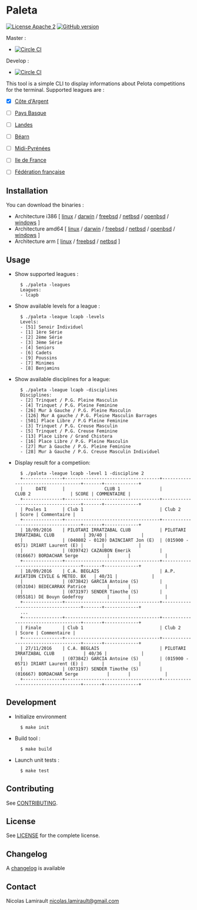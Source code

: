 # Paleta

[![License Apache 2][badge-license]](LICENSE)
[![GitHub version](https://badge.fury.io/gh/pilotariak%2Fpaleta.svg)](https://badge.fury.io/gh/pilotariak%2Fpaleta)

Master :
* [![Circle CI](https://circleci.com/gh/pilotariak/paleta/tree/master.svg?style=svg)](https://circleci.com/gh/pilotariak/paleta/tree/master)

Develop :
* [![Circle CI](https://circleci.com/gh/pilotariak/paleta/tree/develop.svg?style=svg)](https://circleci.com/gh/pilotariak/paleta/tree/develop)

This tool is a simple CLI to display informations about Pelota competitions for the terminal.
Supported leagues are :

* [x] [Côte d'Argent](http://www.lcapb.net/)
* [ ] [Pays Basque](http://www.comite-pelote-basque.eus/fr/)
* [ ] [Landes](http://www.llpb.fr/)
* [ ] [Béarn](http://liguebearnpelote.fr/)
* [ ] [Midi-Pyrénées](http://www.lmppb.fr/)
* [ ] [Ile de France](http://www.lidfpb.fr/)

* [ ] [Fédération française](http://www.ffpb.net/)

## Installation

You can download the binaries :

* Architecture i386 [ [linux](https://bintray.com/artifact/download/pilotariak/oss/paleta-0.8.0_linux_386) / [darwin](https://bintray.com/artifact/download/pilotariak/oss/paleta-0.8.0_darwin_386) / [freebsd](https://bintray.com/artifact/download/pilotariak/oss/paleta-0.8.0_freebsd_386) / [netbsd](https://bintray.com/artifact/download/pilotariak/oss/paleta-0.8.0_netbsd_386) / [openbsd](https://bintray.com/artifact/download/pilotariak/oss/paleta-0.8.0_openbsd_386) / [windows](https://bintray.com/artifact/download/pilotariak/oss/paleta-0.8.0_windows_386.exe) ]
* Architecture amd64 [ [linux](https://bintray.com/artifact/download/pilotariak/oss/paleta-0.8.0_linux_amd64) / [darwin](https://bintray.com/artifact/download/pilotariak/oss/paleta-0.8.0_darwin_amd64) / [freebsd](https://bintray.com/artifact/download/pilotariak/oss/paleta-0.8.0_freebsd_amd64) / [netbsd](https://bintray.com/artifact/download/pilotariak/oss/paleta-0.8.0_netbsd_amd64) / [openbsd](https://bintray.com/artifact/download/pilotariak/oss/paleta-0.8.0_openbsd_amd64) / [windows](https://bintray.com/artifact/download/pilotariak/oss/paleta-0.8.0_windows_amd64.exe) ]
* Architecture arm [ [linux](https://bintray.com/artifact/download/pilotariak/oss/paleta-0.8.0_linux_arm) / [freebsd](https://bintray.com/artifact/download/pilotariak/oss/paleta-0.8.0_freebsd_arm) / [netbsd](https://bintray.com/artifact/download/pilotariak/oss/paleta-0.8.0_netbsd_arm) ]


## Usage

* Show supported leagues :

        $ ./paleta -leagues
        Leagues:
        - lcapb

* Show available levels for a league :

        $ ./paleta -league lcapb -levels
        Levels:
        - [51] Senoir Individuel
        - [1] 1ère Série
        - [2] 2ème Série
        - [3] 3ème Série
        - [4] Seniors
        - [6] Cadets
        - [9] Poussins
        - [7] Minimes
        - [8] Benjamins

* Show available disciplines for a league:

        $ ./paleta -league lcapb -disciplines
        Disciplines:
        - [2] Trinquet / P.G. Pleine Masculin
        - [4] Trinquet / P.G. Pleine Feminine
        - [26] Mur à Gauche / P.G. Pleine Masculin
        - [126] Mur A gauche / P.G. Pleine Masculin Barrages
        - [501] Place Libre / P.G Pleine Feminine
        - [3] Trinquet / P.G. Creuse Masculin
        - [5] Trinquet / P.G. Creuse Feminine
        - [13] Place Libre / Grand Chistera
        - [16] Place Libre / P.G. Pleine Masculin
        - [27] Mur à Gauche / P.G. Pleine Feminine
        - [28] Mur à Gauche / P.G. Creuse Masculin Individuel

* Display result for a competiion:

        $ ./paleta -league lcapb -level 1 -discipline 2
        +---------------+------------------------------------+------------------------------------+-------+-------------+
        |     DATE      |               CLUB 1               |               CLUB 2               | SCORE | COMMENTAIRE |
        +---------------+------------------------------------+------------------------------------+-------+-------------+
        | Poules 1      | Club 1                             | Club 2                             | Score | Commentaire |
        +---------------+------------------------------------+------------------------------------+-------+-------------+
        | 18/09/2016    | PILOTARI IRRATZABAL CLUB           | PILOTARI IRRATZABAL CLUB           | 39/40 |             |
        |               | (040802 - 0120) DAINCIART Jon (E)  | (015900 - 0571) IRIART Laurent (E) |       |             |
        |               | (039742) CAZAUBON Emerik           | (016667) BORDACHAR Serge           |       |             |
        +---------------+------------------------------------+------------------------------------+-------+-------------+
        | 18/09/2016    | C.A. BEGLAIS                       | A.P. AVIATION CIVILE & METEO. BX   | 40/31 |             |
        |               | (073842) GARCIA Antoine (S)        | (053104) BEDECARRAX Patrice        |       |             |
        |               | (073197) SENDER Timothe (S)        | (055181) DE Bouyn Godefroy         |       |             |
        +---------------+------------------------------------+------------------------------------+-------+-------------+
        ...
        +---------------+------------------------------------+------------------------------------+-------+-------------+
        | Finale        | Club 1                             | Club 2                             | Score | Commentaire |
        +---------------+------------------------------------+------------------------------------+-------+-------------+
        | 27/11/2016    | C.A. BEGLAIS                       | PILOTARI IRRATZABAL CLUB           | 40/36 |             |
        |               | (073842) GARCIA Antoine (S)        | (015900 - 0571) IRIART Laurent (E) |       |             |
        |               | (073197) SENDER Timothe (S)        | (016667) BORDACHAR Serge           |       |             |
        +---------------+------------------------------------+------------------------------------+-------+-------------+



## Development

* Initialize environment

        $ make init

* Build tool :

        $ make build

* Launch unit tests :

        $ make test

## Contributing

See [CONTRIBUTING](CONTRIBUTING.md).


## License

See [LICENSE](LICENSE) for the complete license.


## Changelog

A [changelog](ChangeLog.md) is available


## Contact

Nicolas Lamirault <nicolas.lamirault@gmail.com>

[badge-license]: https://img.shields.io/badge/license-Apache2-green.svg?style=flat

